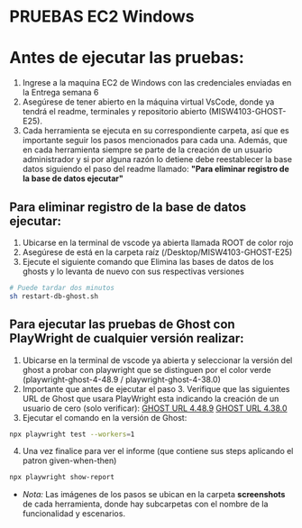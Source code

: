 # PRUEBAS EC2 Windows

# Antes de ejecutar las pruebas:
1. Ingrese a la maquina EC2 de Windows con las credenciales enviadas en la Entrega semana 6
2. Asegúrese de tener abierto en la máquina virtual VsCode, donde ya tendrá el readme, terminales y repositorio abierto (MISW4103-GHOST-E25).
3. Cada herramienta se ejecuta en su correspondiente carpeta, así que es importante seguir los pasos mencionados para cada una. Además, que en cada herramienta siempre se parte de la creación de un usuario administrador y si por alguna razón lo detiene debe reestablecer la base datos siguiendo el paso del readme llamado: **"Para eliminar registro de la base de datos ejecutar"**

## Para eliminar registro de la base de datos ejecutar:
1. Ubicarse en la terminal de vscode ya abierta llamada ROOT de color rojo
2. Asegúrese de está en la carpeta raíz (/Desktop/MISW4103-GHOST-E25)
3. Ejecute el siguiente comando que Elimina las bases de datos de los ghosts y lo levanta de nuevo con sus respectivas versiones
``` bash
# Puede tardar dos minutos
sh restart-db-ghost.sh
```
## Para ejecutar las pruebas de Ghost con PlayWright de cualquier versión realizar:
1. Ubicarse en la terminal de vscode ya abierta y seleccionar la versión del ghost a probar con playwright que se distinguen por el color verde (playwright-ghost-4-48.9 / playwright-ghost-4-38.0)
2. Importante que antes de ejecutar el paso 3. Verifique que las siguientes URL de Ghost que usara PlayWright esta indicando la creación de un usuario de cero (solo verificar): [GHOST URL 4.48.9](http://ec2-44-216-57-54.compute-1.amazonaws.com:8080/ghost/#/setup) [GHOST URL 4.38.0](http://ec2-44-216-57-54.compute-1.amazonaws.com:8082/ghost/#/setup/one)
3. Ejecutar el comando en la versión de Ghost: 
``` bash
npx playwright test --workers=1
```
4. Una vez finalice para ver el informe (que contiene sus steps aplicando el patron given-when-then)
``` bash
npx playwright show-report
```
- *Nota:* Las imágenes de los pasos se ubican en la carpeta **screenshots** de cada herramienta, donde hay subcarpetas con el nombre de la funcionalidad y escenarios.

